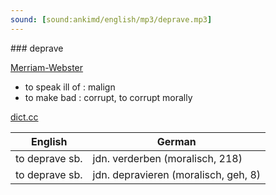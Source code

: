 ```yaml
---
sound: [sound:ankimd/english/mp3/deprave.mp3]
---
```


\### deprave

[Merriam-Webster](https://www.merriam-webster.com/dictionary/deprave)

- to speak ill of : malign
- to make bad : corrupt, to corrupt morally

[dict.cc](https://www.dict.cc/deprave)

| English        | German       |
| -------------- | ------------ |
| to deprave sb. | jdn. verderben (moralisch, 218) |
| to deprave sb. | jdn. depravieren (moralisch, geh, 8) |
